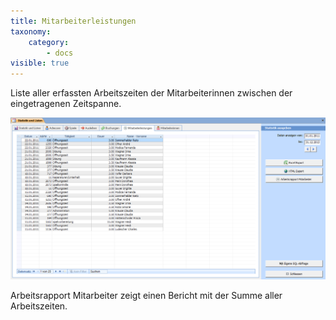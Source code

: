 ```yaml
---
title: Mitarbeiterleistungen
taxonomy:
    category:
        - docs
visible: true
---
```


Liste aller erfassten Arbeitszeiten der Mitarbeiterinnen zwischen der eingetragenen Zeitspanne.

![mitarbeiterleistungen](../../images/mitarbeiterleistungen.png)

Arbeitsrapport Mitarbeiter zeigt einen Bericht mit der Summe aller Arbeitszeiten.
